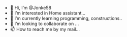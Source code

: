 - 👋 Hi, I’m @Jonke58
- 👀 I’m interested in Home  assistant...
- 🌱 I’m currently learning programming, constructions..
- 💞️ I’m looking to collaborate on ...
- 📫 How to reach me by my mail...

<!---
Jonke58/Jonke58 is a ✨ special ✨ repository because its `README.md` (this file) appears on your GitHub profile.
You can click the Preview link to take a look at your changes.
--->
